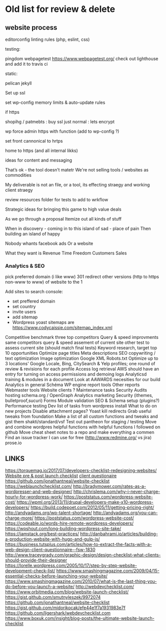 # Old list for review & delete

## website process

editorconfig
linting rules (php, eslint, css)

testing:

pingdom
webpagetest
https://www.webpagetest.org/
check out lighthouse and add it to travis ci

static:

pelican
jekyll


Set up ssl


set wp-config memory limits & auto-update rules


if https 

shopihg / patmebts : buy ssl
just normal : lets encrypt

wp force admin https with function (add to wp-config ?)

set front cannonical to hrtps

home to https (and all internal likks)




ideas for content and messaging

That’s ok - the tool doesn’t matetr
We're not selling tools / websites as commodities

My deliverable is not an file, or a tool, its effecting straegy and working client straegy

review resources folder for tests to add to wrkflow


Strategic ideas for bringing this game to high value deals

As we go through a proposal
Itemize out all kinds of stuff

When in discovery - coming in to this island of sad - place of pain
Then building an island of happy

Nobody whants facebook ads
Or a website

What they want is
Revenue
Time
Freedom
Customers
Sales






### Analytics & SEO

pick preferred domain (i like www)
301 redirect other versions (http to https non-www to www) of website to the 1 

Add sites to search console:
- set preffered domain
- set country
- invite users
- add sitemap
- Wordpress yoast sitemaps are https://www.codycaissie.com/sitemap_index.xml







Competitive benchmark three top competitors
Query & speed improvments same competitors
query & speed assement of current site
other test to assess current site (should match final tests)
Keyword research, target top 10 opportunities
Optimize page titles
Meta descriptions
SEO copywriting / text optimization
Image optimization
Google XML
Robots.txt
Optimize up to 3 locations' Google Locale, Bing, CitySearch & Yelp profiles; one round of review & revisions for each profile
Access log retrieval
AWS should have an entry for turning on access permissions and demoing logs
Analyticsd training & modules in a document
Look at AAWARDS necesities for our build
Analytics in general
Schéma
WP engine report tools
Other reports
Webmaster tools
Website clients ?
Maintenance tasks
Security Audits
hosting
schema.org / OpenGraph
Analytics
marketing
Security (ithemes, bulletproof,sucuri)
Forms
Module validation
SEO & Schema setup (plugins?)
Performance testing
Dev list of tasks from wordpress install
What to do on new projects
Disable attachment pages?
Yoast kill redirects
Grab useful tweaks from foundation
Make a list of all custom functions and tweaks and gist them shakti/standard/vsf
Test out pantheon for staging / testing
Move and combine wordpres helpful functions with helpful functions I followed on github
Move cheat sheet notes to a repo and make everything a commen
Find an issue tracker I can use for free (http://www.redmine.org/ vs jira)
prose.io

## LINKS

https://torquemag.io/2017/07/developers-checklist-redesigning-websites/
[Website pre & post launch checklist](https://humaan.com/checklist/)
[client questionaire](https://business.tutsplus.com/articles/how-to-extract-the-facts-with-a-web-design-client-questionnaire--fsw-1830)
https://github.com/jonathantneal/website-checklist
https://weblaunchchecklist.com/
http://bradymower.com/rates-as-a-wordpresser-and-web-designer/
http://chrislema.com/why-i-never-charge-hourly-for-wordpress-work/
https://poststatus.com/wordpress-website-cost/
https://wpml.org/2013/11/drupal-developers-make-x10-wordpress-developers/
https://build.codepoet.com/2012/05/11/getting-pricing-right/
http://andyadams.org/wp-talent-shortage/
http://andyadams.org/you-can-charge-more/
https://poststatus.com/wordpress-website-cost/
https://codeable.io/words-hire-remote-wordpress-developers/
https://wpshout.com/long-building-wordpress-site-take/
https://jamstack.org/best-practices/
http://danbahrami.io/articles/building-a-production-website-with-hugo-and-gulp-js/
https://business.tutsplus.com/articles/how-to-extract-the-facts-with-a-web-design-client-questionnaire--fsw-1830
http://www.traceygrady.com/graphic-design/design-checklist-what-clients-should-provide-their-designer
https://lorelle.wordpress.com/2005/10/17/step-by-step-website-development-check-list/
https://www.smashingmagazine.com/2009/04/15-essential-checks-before-launching-your-website/
https://www.smashingmagazine.com/2010/07/what-is-the-last-thing-you-do-before-you-launch-a-website/
http://webdevchecklist.com/
https://www.orbitmedia.com/blog/website-launch-checklist/
https://gist.github.com/smutnyleszek/9972074
https://github.com/jonathantneal/website-checklist
https://gist.github.com/midorikocak/efe44e1f7a1931983e7f
https://github.com/ligershark/webdevchecklist.com
https://www.boxuk.com/insight/blog-posts/the-ultimate-website-launch-checklist
